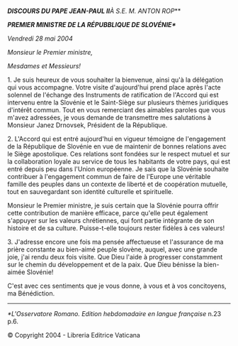 ***DISCOURS DU PAPE JEAN-PAUL II**À S.E. M. ANTON ROP***

***PREMIER MINISTRE DE LA RÉPUBBLIQUE DE SLOVÉNIE\****

*Vendredi 28 mai 2004*

*Monsieur le Premier ministre,*

*Mesdames et Messieurs!*

1\. Je suis heureux de vous souhaiter la bienvenue, ainsi qu'à la délégation qui vous accompagne. Votre visite d'aujourd'hui prend place après l'acte solennel de l'échange des Instruments de ratification de l'Accord qui est intervenu entre la Slovénie et le Saint-Siège sur plusieurs thèmes juridiques d'intérêt commun. Tout en vous remerciant des aimables paroles que vous m'avez adressées, je vous demande de transmettre mes salutations à Monsieur Janez Drnovsek, Président de la République.

2\. L'Accord qui est entré aujourd'hui en vigueur témoigne de l'engagement de la République de Slovénie en vue de maintenir de bonnes relations avec le Siège apostolique. Ces relations sont fondées sur le respect mutuel et sur la collaboration loyale au service de tous les habitants de votre pays, qui est entré depuis peu dans l'Union européenne. Je sais que la Slovénie souhaite contribuer à l'engagement commun de faire de l'Europe une véritable famille des peuples dans un contexte de liberté et de coopération mutuelle, tout en sauvegardant son identité culturelle et spirituelle.

Monsieur le Premier ministre, je suis certain que la Slovénie pourra offrir cette contribution de manière efficace, parce qu'elle peut également s'appuyer sur les valeurs chrétiennes, qui font partie intégrante de son histoire et de sa culture. Puisse-t-elle toujours rester fidèles à ces valeurs!

3\. J'adresse encore une fois ma pensée affectueuse et l'assurance de ma prière constante au bien-aimé peuple slovène, auquel, avec une grande joie, j'ai rendu deux fois visite. Que Dieu l'aide à progresser constamment sur le chemin du développement et de la paix. Que Dieu bénisse la bien-aimée Slovénie!

C'est avec ces sentiments que je vous donne, à vous et à vos concitoyens, ma Bénédiction.

* * *

*\*L'Osservatore Romano. Edition hebdomadaire en langue française* n.23 p.6.

© Copyright 2004 - Libreria Editrice Vaticana